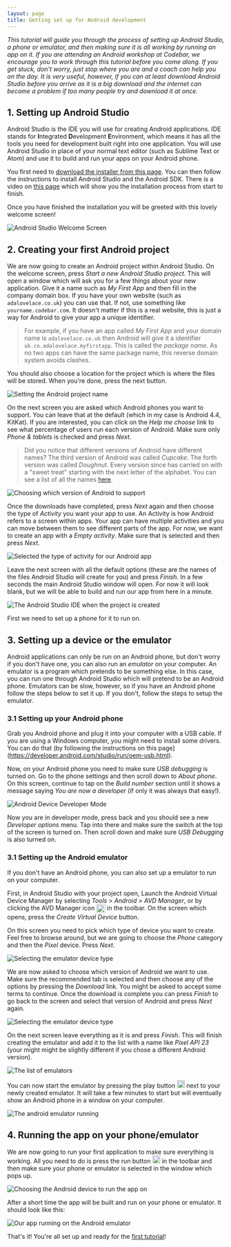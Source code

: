 ```yaml
---
layout: page
title: Getting set up for Android development
---
```


*This tutorial will guide you through the process of setting up Android Studio, a phone or emulator, and then making sure it is all working by running an app on it. If you are attending an Android workshop at Codebar, we encourage you to work through this tutorial before you come along. If you get stuck, don't worry, just stop where you are and a coach can help you on the day. It is very useful, however, if you can at least download Android Studio before you arrive as it is a big download and the internet can become a problem if too many people try and download it at once.*

## 1. Setting up Android Studio
Android Studio is the IDE you will use for creating Android applications. IDE stands for **I**ntegrated **D**evelopment **E**nvironment, which means it has all the tools you need for development built right into one application. You will use Android Studio in place of your normal text editor (such as Sublime Text or Atom) and use it to build and run your apps on your Android phone.

You first need to [download the installer from this page](https://developer.android.com/studio/index.html). You can then follow the instructions to install Android Studio and the Android SDK. There is a video on [this page](https://developer.android.com/studio/install.html) which will show you the installation process from start to finish.

Once you have finished the installation you will be greeted with this lovely welcome screen!

![Android Studio Welcome Screen](assets/images/android-studio-welcome.png)

## 2. Creating your first Android project
We are now going to create an Android project within Android Studio. On the welcome screen, press *Start a new Android Studio project*. This will open a window which will ask you for a few things about your new application. Give it a name such as *My First App* and then fill in the company domain box. If you have your own website (such as `adalovelace.co.uk`) you can use that. If not, use something like `yourname.codebar.com`. It doesn't matter if this is a real website, this is just a way for Android to give your app a unique identifier.

> For example, if you have an app called *My First App* and your domain name is `adalovelace.co.uk` then Android will give it a identifier `uk.co.adalovelace.myfirstapp`. This is called the *package name*. As no two apps can have the same package name, this reverse domain system avoids clashes.

You should also choose a location for the project which is where the files will be stored. When you're done, press the next button.

![Setting the Android project name](assets/images/first-project-1-name.png)

On the next screen you are asked which Android phones you want to support. You can leave that at the default (which in my case is Android 4.4, KitKat). If you are interested, you can click on the *Help me choose* link to see what percentage of users run each version of Android. Make sure only *Phone & tablets* is checked and press *Next*.

> Did you notice that different versions of Android have different names? The third version of Android was called *Cupcake*. The forth version was called *Doughnut*. Every version since has carried on with a "sweet treat" starting with the next letter of the alphabet. You can see a list of all the names [here](https://en.wikipedia.org/wiki/Android_version_history).

![Choosing which version of Android to support](assets/images/first-project-2-version.png)

Once the downloads have completed, press *Next* again and then choose the type of *Activity* you want your app to use. An Activity is how Android refers to a screen within apps. Your app can have multiple activities and you can move between them to see different parts of the app. For now, we want to create an app with a *Empty activity*. Make sure that is selected and then press *Next*.

![Selected the type of activity for our Android app](assets/images/first-project-3-activity.png)

Leave the next screen with all the default options (these are the names of the files Android Studio will create for you) and press *Finish*. In a few seconds the main Android Studio window will open. For now it will look blank, but we will be able to build and run our app from here in a minute.

![The Android Studio IDE when the project is created](assets/images/first-project-4-complete.png)

First we need to set up a phone for it to run on.

## 3. Setting up a device or the emulator
Android applications can only be run on an Android phone, but don't worry if you don't have one, you can also run an *emulator* on your computer. An emulator is a program which pretends to be something else. In this case, you can run one through Android Studio which will pretend to be an Android phone. Emulators can be slow, however, so if you have an Android phone follow the steps below to set it up. If you don't, follow the steps to setup the emulator.

### 3.1 Setting up your Android phone
Grab you Android phone and plug it into your computer with a USB cable. If you are using a Windows computer, you might need to install some drivers. You can do that (by following the instructions on this page](https://developer.android.com/studio/run/oem-usb.html).

Now, on your Android phone you need to make sure *USB debugging* is turned on. Go to the phone settings and then scroll down to *About phone*. On this screen, continue to tap on the *Build number* section until it shows a message saying *You are now a developer* (if only it was always that easy!).

![Android Device Developer Mode](assets/images/android-device-developer-mode.gif)

Now you are in developer mode, press back and you should see a new *Developer options* menu. Tap into there and make sure the switch at the top of the screen is turned on. Then scroll down and make sure *USB Debugging* is also turned on.

### 3.1 Setting up the Android emulator
If you don't have an Android phone, you can also set up a emulator to run on your computer.

First, in Android Studio with your project open, Launch the Android Virtual Device Manager by selecting *Tools* > *Android* > *AVD Manager*, or by clicking the AVD Manager icon <img src="https://developer.android.com/images/tools/avd-manager-studio.png" style="height: 1.5em; vertical-align: middle" alt="" /> in the toolbar. On the screen which opens, press the *Create Virtual Device* button.

On this screen you need to pick which type of device you want to create. Feel free to browse around, but we are going to choose the *Phone* category and then the *Pixel* device. Press *Next*.

![Selecting the emulator device type](assets/images/emulator-1-type.png)

We are now asked to choose which version of Android we want to use. Make sure the recommended tab is selected and then choose any of the options by pressing the *Download* link. You might be asked to accept some terms to continue. Once the download is complete you can press *Finish* to go back to the screen and select that version of Android and press *Next* again.

![Selecting the emulator device type](assets/images/emulator-2-version.png)

On the next screen leave everything as it is and press *Finish*. This will finish creating the emulator and add it to the list with a name like *Pixel API 23* (your might might be slightly different if you chose a different Android version).

![The list of emulators](assets/images/emulator-3-list.png)

You can now start the emulator by pressing the play button <img src="https://developer.android.com/images/tools/as-avd-start.png" style="height: 1.3em" alt="" /> next to your newly created emulator. It will take a few minutes to start but will eventually show an Android phone in a window on your computer.

![The android emulator running](assets/images/emulator-4-complete.png)

## 4. Running the app on your phone/emulator
We are now going to run your first application to make sure everything is working. All you need to do is press the run button <img src="https://developer.android.com/studio/images/buttons/toolbar-run.png" style="height: 1.3em" alt="" /> in the toolbar and then make sure your phone or emulator is selected in the window which pops up.

![Choosing the Android device to run the app on](assets/images/run-1-chooser.png)

After a short time the app will be built and run on your phone or emulator. It should look like this:

![Our app running on the Android emulator](assets/images/run-2-running.png)

That's it! You're all set up and ready for the [first tutorial](/android/1introduction/tutorial.html)!
